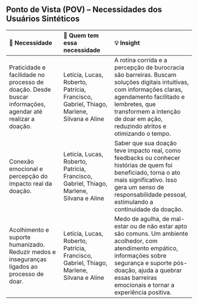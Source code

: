 ## Ponto de Vista (POV) – Necessidades dos Usuários Sintéticos

| 🧠 Necessidade | 👥 Quem tem essa necessidade | 💡 Insight |
| :-------------- | :---------------------------- | :--------- |
| Praticidade e facilidade no processo de doação. Desde buscar informações, agendar até realizar a doação. | Letícia, Lucas, Roberto, Patrícia, Francisco, Gabriel, Thiago, Marlene, Silvana e Aline | A rotina corrida e a percepção de burocracia são barreiras. Buscam soluções digitais intuitivas, com informações claras, agendamento facilitado e lembretes, que transformem a intenção de doar em ação, reduzindo atritos e otimizando o tempo. |
| Conexão emocional e percepção do impacto real da doação. | Letícia, Lucas, Roberto, Patrícia, Francisco, Gabriel, Thiago, Marlene, Silvana e Aline | Saber que sua doação teve impacto real, como feedbacks ou conhecer histórias de quem foi beneficiado, torna o ato mais significativo. Isso gera um senso de responsabilidade pessoal, estimulando a continuidade da doação. |
| Acolhimento e suporte humanizado. Reduzir medos e inseguranças ligados ao processo de doar. | Letícia, Lucas, Roberto, Patrícia, Francisco, Gabriel, Thiago, Marlene, Silvana e Aline | Medo de agulha, de mal-estar ou de não estar apto são comuns. Um ambiente acolhedor, com atendimento empático, informações sobre segurança e suporte pós-doação, ajuda a quebrar essas barreiras emocionais e tornar a experiência positiva. |
